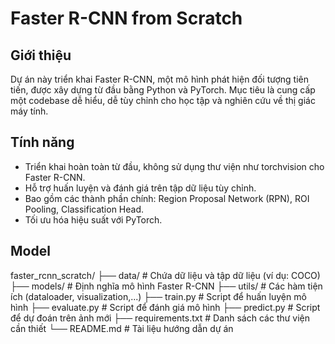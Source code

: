 # Faster R-CNN from Scratch
## Giới thiệu
Dự án này triển khai Faster R-CNN, một mô hình phát hiện đối tượng tiên tiến, được xây dựng từ đầu bằng Python và PyTorch. Mục tiêu là cung cấp một codebase dễ hiểu, dễ tùy chỉnh cho học tập và nghiên cứu về thị giác máy tính.
## Tính năng
- Triển khai hoàn toàn từ đầu, không sử dụng thư viện như torchvision cho Faster R-CNN.
- Hỗ trợ huấn luyện và đánh giá trên tập dữ liệu tùy chỉnh.
- Bao gồm các thành phần chính: Region Proposal Network (RPN), ROI Pooling, Classification Head.
- Tối ưu hóa hiệu suất với PyTorch.
## Model
faster_rcnn_scratch/
├── data/               # Chứa dữ liệu và tập dữ liệu (ví dụ: COCO)
├── models/             # Định nghĩa mô hình Faster R-CNN
├── utils/              # Các hàm tiện ích (dataloader, visualization,...)
├── train.py            # Script để huấn luyện mô hình
├── evaluate.py         # Script để đánh giá mô hình
├── predict.py          # Script để dự đoán trên ảnh mới
├── requirements.txt    # Danh sách các thư viện cần thiết
└── README.md           # Tài liệu hướng dẫn dự án
